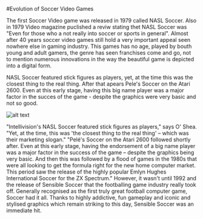 #Evolution of Soccer Video Games

The first Soccer Video game was released in 1979 called NASL Soccer. Also in 1979 Video magazine puclished a reviw stating thet NASL Soccer was "Even for those who a not really into soccer or sports in general". Almost after 40 years soccer video games still hold a very important appeal seen nowhere else in gaming industry. This games has no age, played by bouth young and adult gamers, the genre has seen franchises come and go, not to mention numerous innovations in the way the beautiful game is depicted into a digital form.

NASL Soccer featured stick figures as players, yet, at the time this was the closest thing to the real thing. After that apears Pele's Soccer on the Atari 2600. Even at this early stage, having this big name player was a major factor in the succes of the game - despite the graphics were very basic and not so good.

![alt text]("http://i.telegraph.co.uk/multimedia/archive/03483/football1_3483575b.jpg")






"Intellivision's NASL Soccer featured stick figures as players," says O' Shea. "Yet, at the time, this was 'the closest thing to the real thing' – which was their marketing slogan."
"Pelé's Soccer on the Atari 2600 followed shortly after. Even at this early stage, having the endorsement of a big name player was a major factor in the success of the game – despite the graphics being very basic. And then this was followed by a flood of games in the 1980s that were all looking to get the formula right for the new home computer market. This period saw the release of the highly popular Emlyn Hughes International Soccer for the ZX Spectrum."
However, it wasn't until 1992 and the release of Sensible Soccer that the footballing game industry really took off. Generally recognised as the first truly great football computer game, Soccer had it all. Thanks to highly addictive, fun gameplay and iconic and stylised graphics which remain striking to this day, Sensible Soccer was an immediate hit.
